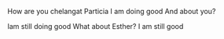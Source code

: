 How are you chelangat Particia
I am doing good
And about you?

Iam still doing good
What about Esther?
I am still good